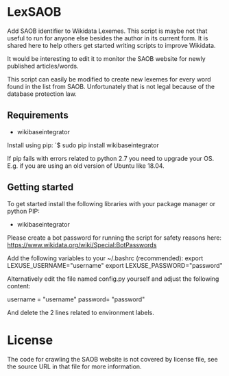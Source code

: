 # LexSAOB
Add SAOB identifier to Wikidata Lexemes. This script is maybe not that useful to run for anyone else besides the author in its current form. It is shared here to help others get started writing scripts to improve Wikidata.

It would be interesting to edit it to monitor the SAOB website for newly published articles/words.

This script can easily be modified to create new lexemes for every word found in the list from SAOB. Unfortunately that is not legal because of the database protection law.

## Requirements
* wikibaseintegrator

Install using pip:
`$ sudo pip install wikibaseintegrator

If pip fails with errors related to python 2.7 you need to upgrade your OS. E.g. if you are using an old version of Ubuntu like 18.04.

## Getting started
To get started install the following libraries with your package manager or
python PIP:
* wikibaseintegrator

Please create a bot password for running the script for
safety reasons here: https://www.wikidata.org/wiki/Special:BotPasswords

Add the following variables to your ~/.bashrc (recommended): 
export LEXUSE_USERNAME="username"
export LEXUSE_PASSWORD="password"

Alternatively edit the file named config.py yourself and adjust the following
content:

username = "username"
password= "password"

And delete the 2 lines related to environment labels.

# License
The code for crawling the SAOB website is not covered by license file, see the source URL in that file for more information.
